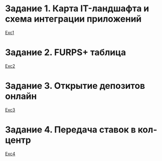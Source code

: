 # Задание 1. Карта IT-ландшафта и схема интеграции приложений

[Exc1](https://github.com/grm000/architecture-sprint-9/blob/sprint-9/Exc1)

# Задание 2. FURPS+ таблица

[Exc2](https://github.com/grm000/architecture-sprint-9/blob/sprint-9/Exc2)

# Задание 3. Открытие депозитов онлайн

[Exc3](https://github.com/grm000/architecture-sprint-9/blob/sprint-9/Exc3)

# Задание 4. Передача ставок в кол-центр

[Exc4](https://github.com/grm000/architecture-sprint-9/blob/sprint-9/Exc4)
